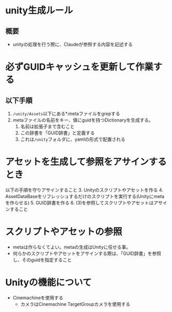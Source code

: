 # unity生成ルール

## 概要
- unityの処理を行う際に、Claudeが参照する内容を記述する

# 必ずGUIDキャッシュを更新して作業する
## 以下手順
1. ```/unity/Assets```以下にある*.metaファイルをgrepする
2. metaファイルの名前をキー、値にguidを持つDictionaryを生成する。
	1. 名前は拡張子まで含むこと
	2. この辞書を「GUID辞書」と定義する
	3. これは```/unity```フォルダに、yamlの形式で配置される

# アセットを生成して参照をアサインするとき
以下の手順を守りアサインすること
3. Unityのスクリプトやアセットを作る
4. AssetDataBaseをリフレッシュするだけのスクリプトを実行する(Unityにmetaを作らせる)
5. GUID辞書を作る
6. (3)を参照してスクリプトやアセットはアサインすること

# スクリプトやアセットの参照
- metaは作らなくてよい。metaの生成はUnityに任せる事。
- 何らかのスクリプトやアセットをアサインする際は、「GUID辞書」を参照し、そのguidを指定すること

# Unityの機能について
- Cinemachineを使用する
	- カメラはCinemachine TargetGroupカメラを使用する